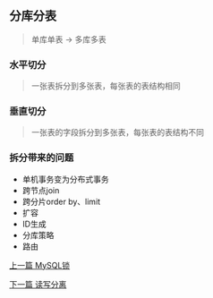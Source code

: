 ## 分库分表

> 单库单表 -> 多库多表

### 水平切分

> 一张表拆分到多张表，每张表的表结构相同

### 垂直切分

> 一张表的字段拆分到多张表，每张表的表结构不同

### 拆分带来的问题

* 单机事务变为分布式事务
* 跨节点join
* 跨分片order by、limit
* 扩容
* ID生成
* 分库策略
* 路由


[上一篇 MySQL锁](9-数据库/MySQL锁.md)

[下一篇 读写分离](9-数据库/读写分离.md)
